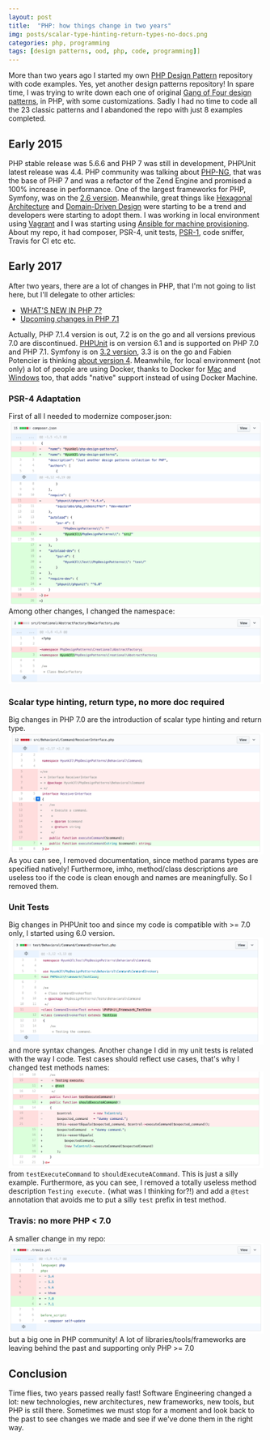 ```yaml
---
layout: post
title:  "PHP: how things change in two years"
img: posts/scalar-type-hinting-return-types-no-docs.png
categories: php, programming
tags: [design patterns, ood, php, code, programming]]
---
```


More than two years ago I started my own [PHP Design Pattern](https://github.com/Hyunk3l/php-design-patterns) repository with code examples.
Yes, yet another design patterns repository!
In spare time, I was trying to write down each one of original [Gang of Four design patterns](https://en.wikipedia.org/wiki/Design_Patterns), in PHP, with some customizations.
Sadly I had no time to code all the 23 classic patterns and I abandoned the repo with just 8 examples completed.

## Early 2015
PHP stable release was 5.6.6 and PHP 7 was still in development, PHPUnit latest release was 4.4.
PHP community was talking about [PHP-NG](https://wiki.php.net/phpng), that was the base of PHP 7 and was a refactor of the Zend Engine and promised a 100% increase in performance.
One of the largest frameworks for PHP, Symfony, was on the [2.6 version](http://symfony.com/blog/symfony-2-6-3-released).
Meanwhile, great things like [Hexagonal Architecture](http://alistair.cockburn.us/Hexagonal+architecture) and [Domain-Driven Design](https://en.wikipedia.org/wiki/Domain-driven_design) were starting to be a trend and developers were starting to adopt them.
I was working in local environment using [Vagrant](https://www.vagrantup.com/) and I was starting using [Ansible for machine provisioning](https://www.ansible.com/provisioning).
About my repo, it had composer, PSR-4, unit tests, [PSR-1](http://www.php-fig.org/psr/psr-1/), code sniffer, Travis for CI etc etc.

## Early 2017
After two years, there are a lot of changes in PHP, that I'm not going to list here, but I'll delegate to other articles:
* [WHAT'S NEW IN PHP 7?](https://mediatemple.net/community/products/dv/207889153/what%27s-new-in-php-7)
* [Upcoming changes in PHP 7.1](https://m.dotdev.co/upcoming-changes-in-php-7-1-76ebea53b820)

Actually, PHP 7.1.4 version is out, 7.2 is on the go and all versions previous 7.0 are discontinued.
[PHPUnit](https://phpunit.de/) is on version 6.1 and is supported on PHP 7.0 and PHP 7.1.
Symfony is on [3.2 version](https://symfony.com/blog/symfony-3-2-7-released), 3.3 is on the go and Fabien Potencier is thinking [about version 4](https://medium.com/@fabpot/fabien-potencier-4574622d6a7e).
Meanwhile, for local environment (not only) a lot of people are using Docker, thanks to Docker for [Mac](https://docs.docker.com/docker-for-mac/) and [Windows](https://docs.docker.com/docker-for-windows/) too, that adds "native" support instead of using Docker Machine.

### PSR-4 Adaptation
First of all I needed to modernize composer.json:
![PSR-4 in composer.json](/images/posts/psr-4-directories-structure.png)
Among other changes, I changed the namespace:
![namespace adaptation](/images/posts/namespace-adaptation.png)

### Scalar type hinting, return type, no more doc required
Big changes in PHP 7.0 are the introduction of scalar type hinting and return type.
![scalar type hinting and return type in PHP 7](/images/posts/scalar-type-hinting-return-types-no-docs.png)
As you can see, I removed documentation, since method params types are specified natively!
Furthermore, imho, method/class descriptions are useless too if the code is clean enough and names are meaningfully. So I removed them. 

### Unit Tests
Big changes in PHPUnit too and since my code is compatible with >= 7.0 only, I started using 6.0 version.
![PHPUnit 6 adaptation](/images/posts/phpunit-6-adaptation.png)
and more syntax changes.
Another change I did in my unit tests is related with the way I code.
Test cases should reflect use cases, that's why I changed test methods names:
![Test cases should reflect use cases](/images/posts/new-way-of-uts.png)
from `testExecuteCommand` to `shouldExecuteACommand`. This is just a silly example.
Furthermore, as you can see, I removed a totally useless method description `Testing execute.` (what was I thinking for?!) and add a `@test` annotation
that avoids me to put a silly `test` prefix in test method.

### Travis: no more PHP < 7.0
A smaller change in my repo:
![travis ci no more php smaller than seven](/images/posts/travis-no-more-php-smaller-than-seven.png)
but a big one in PHP community!
A lot of libraries/tools/frameworks are leaving behind the past and supporting only PHP >= 7.0

## Conclusion
Time flies, two years passed really fast!
Software Engineering changed a lot: new technologies, new architectures, new frameworks, new tools, but PHP is still there.
Sometimes we must stop for a moment and look back to the past to see changes we made and see if we've done them in the right way.